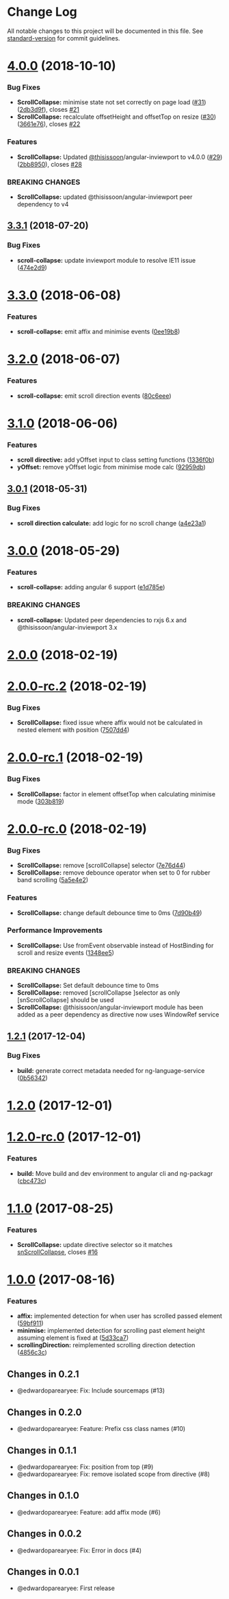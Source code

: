 # Change Log

All notable changes to this project will be documented in this file. See [standard-version](https://github.com/conventional-changelog/standard-version) for commit guidelines.

<a name="4.0.0"></a>
# [4.0.0](https://github.com/thisissoon/angular-scroll-collapse/compare/v3.3.1...v4.0.0) (2018-10-10)


### Bug Fixes

* **ScrollCollapse:** minimise state not set correctly on page load ([#31](https://github.com/thisissoon/angular-scroll-collapse/issues/31)) ([2db3d9f](https://github.com/thisissoon/angular-scroll-collapse/commit/2db3d9f)), closes [#21](https://github.com/thisissoon/angular-scroll-collapse/issues/21)
* **ScrollCollapse:** recalculate offsetHeight and offsetTop on resize ([#30](https://github.com/thisissoon/angular-scroll-collapse/issues/30)) ([3661e76](https://github.com/thisissoon/angular-scroll-collapse/commit/3661e76)), closes [#22](https://github.com/thisissoon/angular-scroll-collapse/issues/22)


### Features

* **ScrollCollapse:** Updated [@thisissoon](https://github.com/thisissoon)/angular-inviewport to v4.0.0 ([#29](https://github.com/thisissoon/angular-scroll-collapse/issues/29)) ([2bb8950](https://github.com/thisissoon/angular-scroll-collapse/commit/2bb8950)), closes [#28](https://github.com/thisissoon/angular-scroll-collapse/issues/28)


### BREAKING CHANGES

* **ScrollCollapse:** updated @thisissoon/angular-inviewport peer dependency to v4



<a name="3.3.1"></a>

## [3.3.1](https://github.com/thisissoon/angular-scroll-collapse/compare/v3.3.0...v3.3.1) (2018-07-20)

### Bug Fixes

- **scroll-collapse:** update inviewport module to resolve IE11 issue ([474e2d9](https://github.com/thisissoon/angular-scroll-collapse/commit/474e2d9))

<a name="3.3.0"></a>

# [3.3.0](https://github.com/thisissoon/angular-scroll-collapse/compare/v3.2.0...v3.3.0) (2018-06-08)

### Features

- **scroll-collapse:** emit affix and minimise events ([0ee19b8](https://github.com/thisissoon/angular-scroll-collapse/commit/0ee19b8))

<a name="3.2.0"></a>

# [3.2.0](https://github.com/thisissoon/angular-scroll-collapse/compare/v3.1.0...v3.2.0) (2018-06-07)

### Features

- **scroll-collapse:** emit scroll direction events ([80c6eee](https://github.com/thisissoon/angular-scroll-collapse/commit/80c6eee))

<a name="3.1.0"></a>

# [3.1.0](https://github.com/thisissoon/angular-scroll-collapse/compare/v3.0.1...v3.1.0) (2018-06-06)

### Features

- **scroll directive:** add yOffset input to class setting functions ([1336f0b](https://github.com/thisissoon/angular-scroll-collapse/commit/1336f0b))
- **yOffset:** remove yOffset logic from minimise mode calc ([92959db](https://github.com/thisissoon/angular-scroll-collapse/commit/92959db))

<a name="3.0.1"></a>

## [3.0.1](https://github.com/thisissoon/angular-scroll-collapse/compare/v3.0.0...v3.0.1) (2018-05-31)

### Bug Fixes

- **scroll direction calculate:** add logic for no scroll change ([a4e23a1](https://github.com/thisissoon/angular-scroll-collapse/commit/a4e23a1))

<a name="3.0.0"></a>

# [3.0.0](https://github.com/thisissoon/angular-scroll-collapse/compare/v2.0.0...v3.0.0) (2018-05-29)

### Features

- **scroll-collapse:** adding angular 6 support ([e1d785e](https://github.com/thisissoon/angular-scroll-collapse/commit/e1d785e))

### BREAKING CHANGES

- **scroll-collapse:** Updated peer dependencies to rxjs 6.x and @thisissoon/angular-inviewport 3.x

<a name="2.0.0"></a>

# [2.0.0](https://github.com/thisissoon/angular-scroll-collapse/compare/v2.0.0-rc.2...v2.0.0) (2018-02-19)

<a name="2.0.0-rc.2"></a>

# [2.0.0-rc.2](https://github.com/thisissoon/angular-scroll-collapse/compare/v2.0.0-rc.1...v2.0.0-rc.2) (2018-02-19)

### Bug Fixes

- **ScrollCollapse:** fixed issue where affix would not be calculated in nested element with position ([7507dd4](https://github.com/thisissoon/angular-scroll-collapse/commit/7507dd4))

<a name="2.0.0-rc.1"></a>

# [2.0.0-rc.1](https://github.com/thisissoon/angular-scroll-collapse/compare/v2.0.0-rc.0...v2.0.0-rc.1) (2018-02-19)

### Bug Fixes

- **ScrollCollapse:** factor in element offsetTop when calculating minimise mode ([303b819](https://github.com/thisissoon/angular-scroll-collapse/commit/303b819))

<a name="2.0.0-rc.0"></a>

# [2.0.0-rc.0](https://github.com/thisissoon/angular-scroll-collapse/compare/v1.2.1...v2.0.0-rc.0) (2018-02-19)

### Bug Fixes

- **ScrollCollapse:** remove [scrollCollapse] selector ([7e76d44](https://github.com/thisissoon/angular-scroll-collapse/commit/7e76d44))
- **ScrollCollapse:** remove debounce operator when set to 0 for rubber band scrolling ([5a5e4e2](https://github.com/thisissoon/angular-scroll-collapse/commit/5a5e4e2))

### Features

- **ScrollCollapse:** change default debounce time to 0ms ([7d90b49](https://github.com/thisissoon/angular-scroll-collapse/commit/7d90b49))

### Performance Improvements

- **ScrollCollapse:** Use fromEvent observable instead of HostBinding for scroll and resize events ([1348ee5](https://github.com/thisissoon/angular-scroll-collapse/commit/1348ee5))

### BREAKING CHANGES

- **ScrollCollapse:** Set default debounce time to 0ms
- **ScrollCollapse:** removed [scrollCollapse ]selector as only [snScrollCollapse] should be used
- **ScrollCollapse:** @thisissoon/angular-inviewport module has been added as a peer dependency as
  directive now uses WindowRef service

<a name="1.2.1"></a>

## [1.2.1](https://github.com/thisissoon/angular-scroll-collapse/compare/v1.2.0...v1.2.1) (2017-12-04)

### Bug Fixes

- **build:** generate correct metadata needed for ng-language-service ([0b56342](https://github.com/thisissoon/angular-scroll-collapse/commit/0b56342))

<a name="1.2.0"></a>

# [1.2.0](https://github.com/thisissoon/angular-scroll-collapse/compare/v1.2.0-rc.0...v1.2.0) (2017-12-01)

<a name="1.2.0-rc.0"></a>

# [1.2.0-rc.0](https://github.com/thisissoon/angular-scroll-collapse/compare/v1.1.0...v1.2.0-rc.0) (2017-12-01)

### Features

- **build:** Move build and dev environment to angular cli and ng-packagr ([cbc473c](https://github.com/thisissoon/angular-scroll-collapse/commit/cbc473c))

<a name="1.1.0"></a>

# [1.1.0](https://github.com/thisissoon/angular-scroll-collapse/compare/v1.0.0...v1.1.0) (2017-08-25)

### Features

- **ScrollCollapse:** update directive selector so it matches [snScrollCollapse](<[e375ceb](https://github.com/thisissoon/angular-scroll-collapse/commit/e375ceb)>), closes [#16](https://github.com/thisissoon/angular-scroll-collapse/issues/16)

<a name="1.0.0"></a>

# [1.0.0](https://github.com/thisissoon/angular-scroll-collapse/compare/v0.2.1...v1.0.0) (2017-08-16)

### Features

- **affix:** implemented detection for when user has scrolled passed element ([59bf911](https://github.com/thisissoon/angular-scroll-collapse/commit/59bf911))
- **minimise:** implemented detection for scrolling past element height assuming element is fixed at ([5d33ca7](https://github.com/thisissoon/angular-scroll-collapse/commit/5d33ca7))
- **scrollingDirection:** reimplemented scrolling direction detection ([4856c3c](https://github.com/thisissoon/angular-scroll-collapse/commit/4856c3c))

## Changes in 0.2.1

- @edwardoparearyee: Fix: Include sourcemaps (#13)

## Changes in 0.2.0

- @edwardoparearyee: Feature: Prefix css class names (#10)

## Changes in 0.1.1

- @edwardoparearyee: Fix: position from top (#9)
- @edwardoparearyee: Fix: remove isolated scope from directive (#8)

## Changes in 0.1.0

- @edwardoparearyee: Feature: add affix mode (#6)

## Changes in 0.0.2

- @edwardoparearyee: Fix: Error in docs (#4)

## Changes in 0.0.1

- @edwardoparearyee: First release
